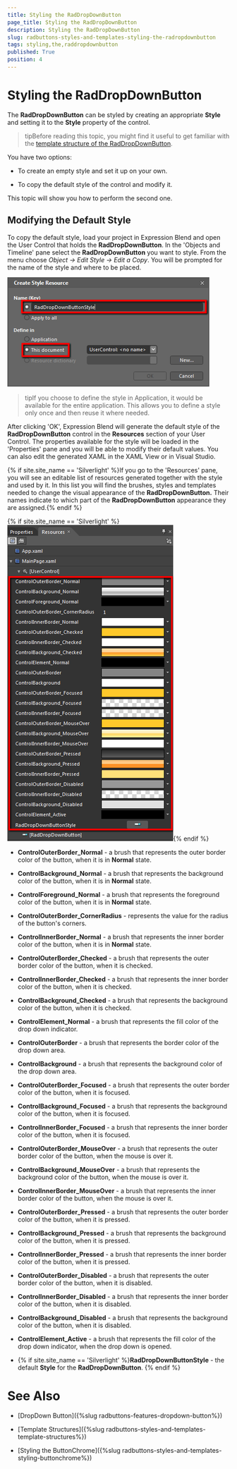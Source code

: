 ```yaml
---
title: Styling the RadDropDownButton
page_title: Styling the RadDropDownButton
description: Styling the RadDropDownButton
slug: radbuttons-styles-and-templates-styling-the-radropdownbutton
tags: styling,the,raddropdownbutton
published: True
position: 4
---
```


# Styling the RadDropDownButton



The __RadDropDownButton__ can be styled by creating an appropriate __Style__ and setting it to the __Style__ property of the control. 

>tipBefore reading this topic, you might find it useful to get familiar with the [template structure of the RadDropDownButton](B6227BAF-51F3-46F2-9E66-C07EB599A4E0#RadDropDownButton).

You have two options:

* To create an empty style and set it up on your own. 

* To copy the default style of the control and modify it.

This topic will show you how to perform the second one.

## Modifying the Default Style

To copy the default style, load your project in Expression Blend and open the User Control that holds the __RadDropDownButton__. In the 'Objects and Timeline' pane select the __RadDropDownButton__ you want to style. From the menu choose *Object -> Edit Style -> Edit a Copy*. You will be prompted for the name of the style and where to be placed.

![](images/Buttons_DropDownButton_CreateStyle.png)

>tipIf you choose to define the style in Application, it would be available for the entire application. This allows you to define a style only once and then reuse it where needed.

After clicking 'OK', Expression Blend will generate the default style of the __RadDropDownButton__ control in the __Resources__ section of your User Control. The properties available for the style will be loaded in the 'Properties' pane and you will be able to modify their default values. You can also edit the generated XAML in the XAML View or in Visual Studio.

{% if site.site_name == 'Silverlight' %}If you go to the 'Resources' pane, you will see an editable list of resources generated together with the style and used by it. In this list you will find the brushes, styles and templates needed to change the visual appearance of the __RadDropDownButton.__ Their names indicate to which part of the __RadDropDownButton__ appearance they are assigned.{% endif %}

{% if site.site_name == 'Silverlight' %}![](images/Buttons_DropDownButton_Resources.png){% endif %}

* __ControlOuterBorder_Normal__ - a brush that represents the outer border color of the button, when it is in __Normal__ state.

* __ControlBackground_Normal__ - a brush that represents the background color of the button, when it is in __Normal__ state.

* __ControlForeground_Normal__ - a brush that represents the foreground color of the button, when it is in __Normal__ state.

* __ControlOuterBorder_CornerRadius__ - represents the value for the radius of the button's corners.

* __ControlInnerBorder_Normal__ -  a brush that represents the inner border color of the button, when it is in __Normal__ state.

* __ControlOuterBorder_Checked__ - a brush that represents the outer border color of the button, when it is checked.

* __ControlInnerBorder_Checked__ - a brush that represents the inner border color of the button, when it is checked.

* __ControlBackground_Checked__ - a brush that represents the background color of the button, when it is checked.

* __ControlElement_Normal__ - a brush that represents the fill color of the drop down indicator.

* __ControlOuterBorder__ - a brush that represents the border color of the drop down area.

* __ControlBackground__ - a brush that represents the background color of the drop down area.

* __ControlOuterBorder_Focused__ -  a brush that represents the outer border color of the button, when it is focused.

* __ControlBackground_Focused__ - a brush that represents the background color of the button, when it is focused.

* __ControlInnerBorder_Focused__ - a brush that represents the inner border color of the button, when it is focused.

* __ControlOuterBorder_MouseOver__ - a brush that represents the outer border color of the button, when the mouse is over it.

* __ControlBackground_MouseOver__ - a brush that represents the background color of the button, when the mouse is over it.

* __ControlInnerBorder_MouseOver__ - a brush that represents the inner border color of the button, when the mouse is over it.

* __ControlOuterBorder_Pressed__ - a brush that represents the outer border color of the button, when it is pressed.

* __ControlBackground_Pressed__ - a brush that represents the background color of the button, when it is pressed.

* __ControlInnerBorder_Pressed__ - a brush that represents the inner border color of the button, when it is pressed.

* __ControlOuterBorder_Disabled__ - a brush that represents the outer border color of the button, when it is disabled.

* __ControlInnerBorder_Disabled__ - a brush that represents the inner border color of the button, when it is disabled.

* __ControlBackground_Disabled__ - a brush that represents the background color of the button, when it is disabled.

* __ControlElement_Active__ - a brush that represents the fill color of the drop down indicator, when the drop down is opened.

* {% if site.site_name == 'Silverlight' %}__RadDropDownButtonStyle__ - the default __Style__ for the __RadDropDownButton__. {% endif %}

# See Also

 * [DropDown Button]({%slug radbuttons-features-dropdown-button%})

 * [Template Structures]({%slug radbuttons-styles-and-templates-template-structures%})

 * [Styling the ButtonChrome]({%slug radbuttons-styles-and-templates-styling-buttonchrome%})
